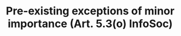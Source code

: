 ---
title: "Pre-existing exceptions of minor importance (Art. 5.3(o) InfoSoc)"
short: "info53o"
draft: "false"
summary: ""
more: ""
linklaw: ""
---